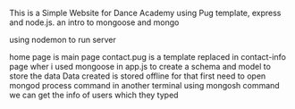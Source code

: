 This is a Simple Website for Dance Academy using Pug template, express and node.js.   an intro to mongoose and mongo

using nodemon to run server

home page is main page 
contact.pug is a template replaced in contact-info page  wher i used mongoose in app.js to create a schema and model to store the data
Data created is stored offline for that first need to open mongod process command 
in another terminal using mongosh command we can get the info of users which they typed